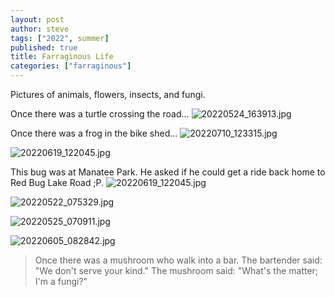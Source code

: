 ```yaml
---
layout: post
author: steve
tags: ["2022", summer]
published: true
title: Farraginous Life
categories: ["farraginous"]
---
```

Pictures of animals, flowers, insects, and fungi.

Once there was a turtle crossing the road...
![20220524_163913.jpg]({{site.baseurl}}/assets/media/20220524_163913.jpg)

Once there was a frog in the bike shed...
![20220710_123315.jpg]({{site.baseurl}}/assets/media/20220710_123315.jpg)

![20220619_122045.jpg]({{site.baseurl}}/assets/media/20220619_122045.jpg)

This bug was at Manatee Park. He asked if he could get a ride back home to Red Bug Lake Road ;P.
![20220619_122045.jpg]({{site.baseurl}}/assets/media/20220619_122045.jpg)

![20220522_075329.jpg]({{site.baseurl}}/assets/media/20220522_075329.jpg)

![20220525_070911.jpg]({{site.baseurl}}/assets/media/20220525_070911.jpg)

![20220605_082842.jpg]({{site.baseurl}}/assets/media/20220605_082842.jpg)

>Once there was a mushroom who walk into a bar.
>The bartender said: "We don't serve your kind."
>The mushroom said: "What's the matter; I'm a fungi?"
